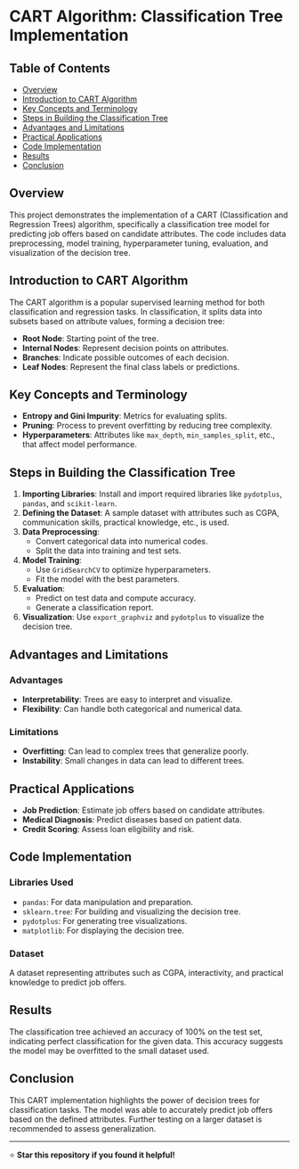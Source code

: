 # CART Algorithm: Classification Tree Implementation

## Table of Contents
- [Overview](#overview)
- [Introduction to CART Algorithm](#introduction-to-cart-algorithm)
- [Key Concepts and Terminology](#key-concepts-and-terminology)
- [Steps in Building the Classification Tree](#steps-in-building-the-classification-tree)
- [Advantages and Limitations](#advantages-and-limitations)
- [Practical Applications](#practical-applications)
- [Code Implementation](#code-implementation)
- [Results](#results)
- [Conclusion](#conclusion)

## Overview
This project demonstrates the implementation of a CART (Classification and Regression Trees) algorithm, specifically a classification tree model for predicting job offers based on candidate attributes. The code includes data preprocessing, model training, hyperparameter tuning, evaluation, and visualization of the decision tree.

## Introduction to CART Algorithm
The CART algorithm is a popular supervised learning method for both classification and regression tasks. In classification, it splits data into subsets based on attribute values, forming a decision tree:
- **Root Node**: Starting point of the tree.
- **Internal Nodes**: Represent decision points on attributes.
- **Branches**: Indicate possible outcomes of each decision.
- **Leaf Nodes**: Represent the final class labels or predictions.

## Key Concepts and Terminology
- **Entropy and Gini Impurity**: Metrics for evaluating splits.
- **Pruning**: Process to prevent overfitting by reducing tree complexity.
- **Hyperparameters**: Attributes like `max_depth`, `min_samples_split`, etc., that affect model performance.

## Steps in Building the Classification Tree
1. **Importing Libraries**: Install and import required libraries like `pydotplus`, `pandas`, and `scikit-learn`.
2. **Defining the Dataset**: A sample dataset with attributes such as CGPA, communication skills, practical knowledge, etc., is used.
3. **Data Preprocessing**:
   - Convert categorical data into numerical codes.
   - Split the data into training and test sets.
4. **Model Training**:
   - Use `GridSearchCV` to optimize hyperparameters.
   - Fit the model with the best parameters.
5. **Evaluation**:
   - Predict on test data and compute accuracy.
   - Generate a classification report.
6. **Visualization**: Use `export_graphviz` and `pydotplus` to visualize the decision tree.

## Advantages and Limitations
### Advantages
- **Interpretability**: Trees are easy to interpret and visualize.
- **Flexibility**: Can handle both categorical and numerical data.

### Limitations
- **Overfitting**: Can lead to complex trees that generalize poorly.
- **Instability**: Small changes in data can lead to different trees.

## Practical Applications
- **Job Prediction**: Estimate job offers based on candidate attributes.
- **Medical Diagnosis**: Predict diseases based on patient data.
- **Credit Scoring**: Assess loan eligibility and risk.

## Code Implementation

### Libraries Used
- `pandas`: For data manipulation and preparation.
- `sklearn.tree`: For building and visualizing the decision tree.
- `pydotplus`: For generating tree visualizations.
- `matplotlib`: For displaying the decision tree.

### Dataset
A dataset representing attributes such as CGPA, interactivity, and practical knowledge to predict job offers.

## Results
The classification tree achieved an accuracy of 100% on the test set, indicating perfect classification for the given data. This accuracy suggests the model may be overfitted to the small dataset used.

## Conclusion
This CART implementation highlights the power of decision trees for classification tasks. The model was able to accurately predict job offers based on the defined attributes. Further testing on a larger dataset is recommended to assess generalization.

---

⭐ **Star this repository if you found it helpful!**

